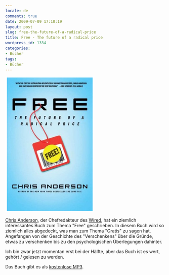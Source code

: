 ```yaml
---
locale: de
comments: true
date: 2009-07-09 17:10:19
layout: post
slug: free-the-future-of-a-radical-price
title: Free - The future of a radical price
wordpress_id: 1334
categories:
- Bücher
tags:
- Bücher
---
```


![freecover](/images/2009-07-09-free-the-future-of-a-radical-price/freecover.png) 

[Chris Anderson](http://de.wikipedia.org/wiki/Chris_Anderson), der
Chefredakteur des [Wired](http://wired.com), hat ein ziemlich interessantes
Buch zum Thema "Free" geschrieben. In diesem Buch wird so ziemlich alles
abgedeckt, was man zum Thema "Gratis" zu sagen hat. Angefangen von der
Geschichte des "Verschenkens" über die Gründe, etwas zu verschenken bis zu den
psychologischen Überlegungen dahinter. 

Ich bin zwar jetzt momentan erst bei der Hälfte, aber das Buch ist es wert,
gehört / gelesen zu werden. 

Das Buch gibt es als [kostenlose MP3](http://www.wired.com/images/multimedia/free/FREE_Audiobook_unabridged.zip).
